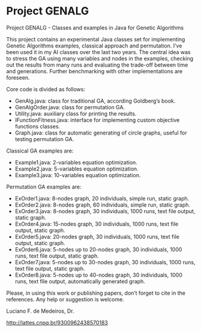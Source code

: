 # Project GENALG
Project GENALG - Classes and examples in Java for Genetic Algorithms

This project contains an experimental Java classes set for implementing Genetic Algorithms examples, classical approach and permutation. I’ve been used it in my AI classes over the last two years. The central idea was to stress the GA using many variables and nodes in the examples, checking out the results from many runs and evaluating the trade-off between time and generations. Further benchmarking with other implementations are foreseen.

Core code is divided as follows:
- GenAlg.java: class for traditional GA, according Goldberg’s book.
- GenAlgOrder.java:  class for permutation GA.
- Utility.java: auxiliary class for printing the results.
- IFunctionFitness.java: interface for implementing custom objective functions classes.
- Graph.java: class for automatic generating of circle graphs, useful for testing permutation GA.

Classical GA examples are:
- Example1.java: 2-variables equation optimization.
- Example2.java: 5-variables equation optimization.
- Example3.java: 10-variables equation optimization.

Permutation GA examples are:
- ExOrder1.java: 8-nodes graph, 20 individuals, simple run, static graph.
- ExOrder2.java: 8-nodes graph, 60 individuals, simple run, static graph.
- ExOrder3.java: 8-nodes graph, 30 individuals, 1000 runs, text file output, static graph.
- ExOrder4.java: 15-nodes graph, 30 individuals, 1000 runs, text file output, static graph.
- ExOrder5.java: 20-nodes graph, 30 individuals, 1000 runs, text file output, static graph.
- ExOrder6.java: 5-nodes up to 20-nodes graph, 30 individuals, 1000 runs, text file output, static graph.
- ExOrder7.java: 5-nodes up to 30-nodes graph, 30 individuals, 1000 runs, text file output, static graph.
- ExOrder8.java: 5-nodes up to 40-nodes graph, 30 individuals, 1000 runs, text file output, automatically generated graph.

Please, in using this work or publishing papers, don’t forget to cite in the references. Any help or suggestion is welcome.

Luciano F. de Medeiros, Dr.

http://lattes.cnpq.br/9300962438570183
